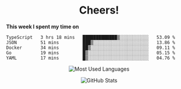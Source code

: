 <h1 align="center">Cheers!</h1>

**This week I spent my time on**
<!--START_SECTION:waka-->

```text
TypeScript   3 hrs 18 mins   █████████████▒░░░░░░░░░░░   53.09 %
JSON         51 mins         ███▒░░░░░░░░░░░░░░░░░░░░░   13.86 %
Docker       34 mins         ██▒░░░░░░░░░░░░░░░░░░░░░░   09.11 %
Go           19 mins         █▒░░░░░░░░░░░░░░░░░░░░░░░   05.15 %
YAML         17 mins         █▒░░░░░░░░░░░░░░░░░░░░░░░   04.76 %
```

<!--END_SECTION:waka-->

<p align="center"><img src="https://github-readme-stats.vercel.app/api/top-langs/?username=thnkrn&layout=compact&hide=html&theme=tokyonight" alt="Most Used Languages" /></p>

<p align="center"><img src="https://github-readme-stats.vercel.app/api?username=thnkrn&show_icons=true&count_private=true&theme=tokyonight" alt="GitHub Stats" /></p>

<!-- <p align="center"><a href="https://wakatime.com"><img src="https://wakatime.com/share/@thnkrn/40092326-d1bd-471b-89da-9a7c63939402.png" /></p>
 -->

